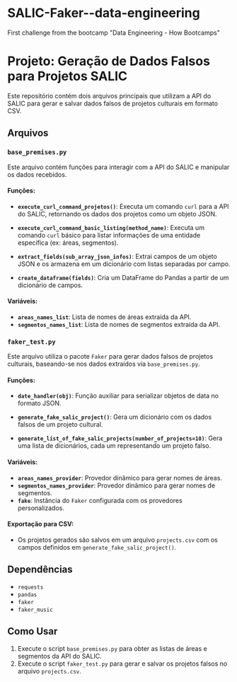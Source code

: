 # SALIC-Faker--data-engineering
First challenge from the bootcamp "Data Engineering - How Bootcamps"


# Projeto: Geração de Dados Falsos para Projetos SALIC

Este repositório contém dois arquivos principais que utilizam a API do SALIC para gerar e salvar dados falsos de projetos culturais em formato CSV.

## Arquivos

### `base_premises.py`

Este arquivo contém funções para interagir com a API do SALIC e manipular os dados recebidos.

#### Funções:

- **`execute_curl_command_projetos()`**: Executa um comando `curl` para a API do SALIC, retornando os dados dos projetos como um objeto JSON.

- **`execute_curl_command_basic_listing(method_name)`**: Executa um comando `curl` básico para listar informações de uma entidade específica (ex: áreas, segmentos).

- **`extract_fields(sub_array_json_infos)`**: Extrai campos de um objeto JSON e os armazena em um dicionário com listas separadas por campo.

- **`create_dataframe(fields)`**: Cria um DataFrame do Pandas a partir de um dicionário de campos.

#### Variáveis:

- **`areas_names_list`**: Lista de nomes de áreas extraída da API.
- **`segmentos_names_list`**: Lista de nomes de segmentos extraída da API.

### `faker_test.py`

Este arquivo utiliza o pacote `Faker` para gerar dados falsos de projetos culturais, baseando-se nos dados extraídos via `base_premises.py`.

#### Funções:

- **`date_handler(obj)`**: Função auxiliar para serializar objetos de data no formato JSON.

- **`generate_fake_salic_project()`**: Gera um dicionário com os dados falsos de um projeto cultural.

- **`generate_list_of_fake_salic_projects(number_of_projects=10)`**: Gera uma lista de dicionários, cada um representando um projeto falso.

#### Variáveis:

- **`areas_names_provider`**: Provedor dinâmico para gerar nomes de áreas.
- **`segmentos_names_provider`**: Provedor dinâmico para gerar nomes de segmentos.
- **`fake`**: Instância do `Faker` configurada com os provedores personalizados.

#### Exportação para CSV:

- Os projetos gerados são salvos em um arquivo `projects.csv` com os campos definidos em `generate_fake_salic_project()`.

## Dependências

- `requests`
- `pandas`
- `faker`
- `faker_music`

## Como Usar

1. Execute o script `base_premises.py` para obter as listas de áreas e segmentos da API do SALIC.
2. Execute o script `faker_test.py` para gerar e salvar os projetos falsos no arquivo `projects.csv`.
